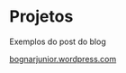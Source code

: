 # Projetos
Exemplos do post do blog

<a href='https://bognarjunior.wordpress.com'>bognarjunior.wordpress.com</a>

